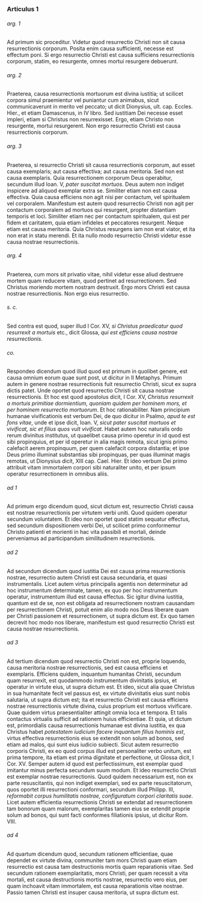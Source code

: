 ### Articulus 1

###### arg. 1
Ad primum sic proceditur. Videtur quod resurrectio Christi non sit causa resurrectionis corporum. Posita enim causa sufficienti, necesse est effectum poni. Si ergo resurrectio Christi est causa sufficiens resurrectionis corporum, statim, eo resurgente, omnes mortui resurgere debuerunt.

###### arg. 2
Praeterea, causa resurrectionis mortuorum est divina iustitia; ut scilicet corpora simul praemientur vel puniantur cum animabus, sicut communicaverunt in merito vel peccato; ut dicit Dionysius, ult. cap. Eccles. Hier., et etiam Damascenus, in IV libro. Sed iustitiam Dei necesse esset impleri, etiam si Christus non resurrexisset. Ergo, etiam Christo non resurgente, mortui resurgerent. Non ergo resurrectio Christi est causa resurrectionis corporum.

###### arg. 3
Praeterea, si resurrectio Christi sit causa resurrectionis corporum, aut esset causa exemplaris; aut causa effectiva; aut causa meritoria. Sed non est causa exemplaris. Quia resurrectionem corporum Deus operabitur, secundum illud Ioan. V, *pater suscitat mortuos*. Deus autem non indiget inspicere ad aliquod exemplar extra se. Similiter etiam non est causa effectiva. Quia causa efficiens non agit nisi per contactum, vel spiritualem vel corporalem. Manifestum est autem quod resurrectio Christi non agit per contactum corporalem ad mortuos qui resurgent, propter distantiam temporis et loci. Similiter etiam nec per contactum spiritualem, qui est per fidem et caritatem, quia etiam infideles et peccatores resurgent. Neque etiam est causa meritoria. Quia Christus resurgens iam non erat viator, et ita non erat in statu merendi. Et ita nullo modo resurrectio Christi videtur esse causa nostrae resurrectionis.

###### arg. 4
Praeterea, cum mors sit privatio vitae, nihil videtur esse aliud destruere mortem quam reducere vitam, quod pertinet ad resurrectionem. Sed Christus moriendo mortem nostram destruxit. Ergo mors Christi est causa nostrae resurrectionis. Non ergo eius resurrectio.

###### s. c.
Sed contra est quod, super illud I Cor. XV, *si Christus praedicatur quod resurrexit a mortuis* etc., dicit Glossa, *qui est efficiens causa nostrae resurrectionis*.

###### co.
Respondeo dicendum quod illud quod est primum in quolibet genere, est causa omnium eorum quae sunt post, ut dicitur in II Metaphys. Primum autem in genere nostrae resurrectionis fuit resurrectio Christi, sicut ex supra dictis patet. Unde oportet quod resurrectio Christi sit causa nostrae resurrectionis. Et hoc est quod apostolus dicit, I Cor. XV, *Christus resurrexit a mortuis primitiae dormientium, quoniam quidem per hominem mors, et per hominem resurrectio mortuorum*. Et hoc rationabiliter. Nam principium humanae vivificationis est verbum Dei, de quo dicitur in Psalmo, *apud te est fons vitae*, unde et ipse dicit, Ioan. V, *sicut pater suscitat mortuos et vivificat, sic et filius quos vult vivificat*. Habet autem hoc naturalis ordo rerum divinitus institutus, ut quaelibet causa primo operetur in id quod est sibi propinquius, et per id operetur in alia magis remota, sicut ignis primo calefacit aerem propinquum, per quem calefacit corpora distantia; et ipse Deus primo illuminat substantias sibi propinquas, per quas illuminat magis remotas, ut Dionysius dicit, XIII cap. Cael. Hier. Et ideo verbum Dei primo attribuit vitam immortalem corpori sibi naturaliter unito, et per ipsum operatur resurrectionem in omnibus aliis.

###### ad 1
Ad primum ergo dicendum quod, sicut dictum est, resurrectio Christi causa est nostrae resurrectionis per virtutem verbi uniti. Quod quidem operatur secundum voluntatem. Et ideo non oportet quod statim sequatur effectus, sed secundum dispositionem verbi Dei, ut scilicet primo conformemur Christo patienti et morienti in hac vita passibili et mortali, deinde perveniamus ad participandum similitudinem resurrectionis.

###### ad 2
Ad secundum dicendum quod iustitia Dei est causa prima resurrectionis nostrae, resurrectio autem Christi est causa secundaria, et quasi instrumentalis. Licet autem virtus principalis agentis non determinetur ad hoc instrumentum determinate, tamen, ex quo per hoc instrumentum operatur, instrumentum illud est causa effectus. Sic igitur divina iustitia, quantum est de se, non est obligata ad resurrectionem nostram causandam per resurrectionem Christi, potuit enim alio modo nos Deus liberare quam per Christi passionem et resurrectionem, ut supra dictum est. Ex quo tamen decrevit hoc modo nos liberare, manifestum est quod resurrectio Christi est causa nostrae resurrectionis.

###### ad 3
Ad tertium dicendum quod resurrectio Christi non est, proprie loquendo, causa meritoria nostrae resurrectionis, sed est causa efficiens et exemplaris. Efficiens quidem, inquantum humanitas Christi, secundum quam resurrexit, est quodammodo instrumentum divinitatis ipsius, et operatur in virtute eius, ut supra dictum est. Et ideo, sicut alia quae Christus in sua humanitate fecit vel passus est, ex virtute divinitatis eius sunt nobis salutaria, ut supra dictum est; ita et resurrectio Christi est causa efficiens nostrae resurrectionis virtute divina, cuius proprium est mortuos vivificare. Quae quidem virtus praesentialiter attingit omnia loca et tempora. Et talis contactus virtualis sufficit ad rationem huius efficientiae. Et quia, ut dictum est, primordialis causa resurrectionis humanae est divina iustitia, ex qua Christus habet *potestatem iudicium facere inquantum filius hominis est*, virtus effectiva resurrectionis eius se extendit non solum ad bonos, sed etiam ad malos, qui sunt eius iudicio subiecti. Sicut autem resurrectio corporis Christi, ex eo quod corpus illud est personaliter verbo unitum, est prima tempore, ita etiam est prima dignitate et perfectione, ut Glossa dicit, I Cor. XV. Semper autem id quod est perfectissimum, est exemplar quod imitantur minus perfecta secundum suum modum. Et ideo resurrectio Christi est exemplar nostrae resurrectionis. Quod quidem necessarium est, non ex parte resuscitantis, qui non indiget exemplari, sed ex parte resuscitatorum, quos oportet illi resurrectioni conformari, secundum illud Philipp. III, *reformabit corpus humilitatis nostrae, configuratum corpori claritatis suae*. Licet autem efficientia resurrectionis Christi se extendat ad resurrectionem tam bonorum quam malorum, exemplaritas tamen eius se extendit proprie solum ad bonos, qui sunt facti conformes filiationis ipsius, ut dicitur Rom. VIII.

###### ad 4
Ad quartum dicendum quod, secundum rationem efficientiae, quae dependet ex virtute divina, communiter tam mors Christi quam etiam resurrectio est causa tam destructionis mortis quam reparationis vitae. Sed secundum rationem exemplaritatis, mors Christi, per quam recessit a vita mortali, est causa destructionis mortis nostrae, resurrectio vero eius, per quam inchoavit vitam immortalem, est causa reparationis vitae nostrae. Passio tamen Christi est insuper causa meritoria, ut supra dictum est.


